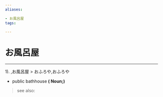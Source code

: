 ```yaml
---
aliases:
    
- お風呂屋
tags:
    
---
```


# お風呂屋
---
1).
,お風呂屋 > おふろや,おふろや

- public bathhouse
**( Noun;)**
> see also: 
            